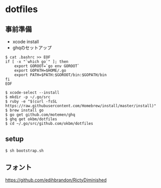 # dotfiles

## 事前準備
- xcode install
- ghqのセットアップ

```
$ cat .bashrc >> EOF
if [ -x "`which go`" ]; then
    export GOROOT=`go env GOROOT`
    export GOPATH=$HOME/.go
    export PATH=$PATH:$GOROOT/bin:$GOPATH/bin
fi
EOF

$ xcode-select --install
$ mkdir -p ~/.go/src
$ ruby -e "$(curl -fsSL https://raw.githubusercontent.com/Homebrew/install/master/install)"
$ brew install go
$ go get github.com/motemen/ghq
$ ghq get okbm/dotfiles
$ cd ~/.go/src/github.com/okbm/dotfiles
```

## setup

```
$ sh bootstrap.sh
```

## フォント
https://github.com/edihbrandon/RictyDiminished

